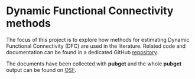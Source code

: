 # Dynamic Functional Connectivity methods

The focus of this project is to explore how methods for estimating Dynamic Functional Connectivity (DFC) are used in the literature.
Related code and documentation can be found in a dedicated GitHub [repository](https://github.com/neurodatascience/dfc_text_mining).

The documents have been collected with **pubget** and the whole **pubget** output can be found on [OSF](https://osf.io/2ekbd).
